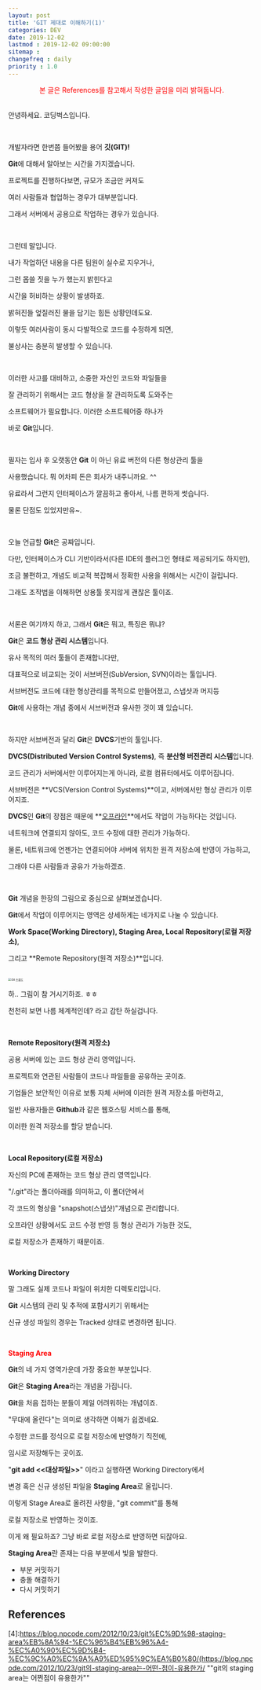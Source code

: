 ```yaml
---
layout: post
title: 'GIT 제대로 이해하기(1)'
categories: DEV
date: 2019-12-02
lastmod : 2019-12-02 09:00:00
sitemap :
changefreq : daily
priority : 1.0
---
```


<center><span style="color:red">본 글은 References를 참고해서 작성한 글임을 미리 밝혀둡니다.</span></center>
<br>

안녕하세요. 코딩벅스입니다. 

<br>

개발자라면 한번쯤 들어봤을 용어 **깃(GIT)!**

**Git**에 대해서 알아보는 시간을 가지겠습니다.

프로젝트를 진행하다보면, 규모가 조금만 커져도

여러 사람들과 협업하는 경우가 대부분입니다. 

그래서 서버에서 공용으로 작업하는 경우가 있습니다. 

<br>

그런데 말입니다.

내가 작업하던 내용을 다른 팀원이 실수로 지우거나, 

그런 몹쓸 짓을 누가 했는지 밝힌다고 

시간을 허비하는 상황이 발생하죠.

밝혀진들 엎질러진 물을 담기는 힘든 상황인데도요.  

이렇듯 여러사람이 동시 다발적으로 코드를 수정하게 되면,

불상사는 충분히 발생할 수 있습니다. 

<br>

이러한 사고를 대비하고, 소중한 자산인 코드와 파일들을

잘 관리하기 위해서는 코드 형상을 잘 관리하도록 도와주는 

소프트웨어가 필요합니다. 이러한 소프트웨어중 하나가 

바로 **Git**입니다. 

<br>

필자는 입사 후 오랫동안 **Git** 이 아닌 유료 버전의 다른 형상관리 툴을

사용했습니다. 뭐 어차피 돈은 회사가 내주니까요. ^^

유료라서 그런지 인터페이스가 깔끔하고 좋아서, 나름 편하게 썻습니다. 

물론 단점도 있었지만유~.

<br>

오늘 언급할 **Git**은 공짜입니다. 

다만, 인터페이스가 CLI 기반이라서(다른 IDE의 플러그인 형태로 제공되기도 하지만),

조금 불편하고, 개념도 비교적 복잡해서 정확한 사용을 위해서는 시간이 걸립니다. 

그래도 조작법을 이해하면 상용툴 못지않게 괜찮은 툴이죠.

<br>

서론은 여기까지 하고, 그래서 **Git**은 뭐고, 특징은 뭐냐?

**Git**은 **코드 형상 관리 시스템**입니다. 

유사 목적의 여러 툴들이 존재합니다만, 

대표적으로 비교되는 것이 서브버전(SubVersion, SVN)이라는 툴입니다. 

서브버전도 코드에 대한 형상관리를 목적으로 만들어졌고, 스냅샷과 머지등 

**Git**에 사용하는 개념 중에서 서브버전과 유사한 것이 꽤 있습니다. 

<br>

하지만 서브버전과 달리 **Git**은 **DVCS**기반의 툴입니다.

**DVCS(Distributed Version Control Systems)**, 즉 **분산형 버전관리 시스템**입니다. 

코드 관리가 서버에서만 이루어지는게 아니라, 로컬 컴퓨터에서도 이루어집니다. 

서브버전은 **VCS(Version Control Systems)**이고, 서버에서만 형상 관리가 이루어지죠. 

**DVCS**인 **Git**의 장점은 때문에 **<u>오프라인</u>**에서도 작업이 가능하다는 것입니다. 

네트워크에 연결되지 않아도, 코드 수정에 대한 관리가 가능하다. 

물론, 네트워크에 언젠가는 연결되어야 서버에 위치한 원격 저장소에 반영이 가능하고, 

그래야 다른 사람들과 공유가 가능하겠죠. 

<br>

**Git** 개념을 한장의 그림으로 중심으로 살펴보겠습니다.

**Git**에서 작업이 이루어지는 영역은 상세하게는 네가지로 나눌 수 있습니다. 

**Work Space(Working Directory), Staging Area, Local Repository(로컬 저장소)**, 

그리고 **Remote Repository(원격 저장소)**입니다. 

<br>

<img src="https://d33wubrfki0l68.cloudfront.net/9bad221b597d1ea977a7bb360f369d869dc905ac/9a6eb/img/git-operations.png" alt="Git 흐름도" style="zoom:40%;" />

<br>

하.. 그림이 참 거시기하죠. ㅎㅎ 

천천히 보면 나름 체계적인데? 라고 감탄 하실겁니다. 

<br>

**Remote Repository(원격 저장소)**

공용 서버에 있는 코드 형상 관리 영역입니다.

프로젝트와 연관된 사람들이 코드나 파일들을 공유하는 곳이죠. 

기업들은 보안적인 이유로 보통 자체 서버에 이러한 원격 저장소를 마련하고, 

일반 사용자들은 **Github**과 같은 웹호스팅 서비스를 통해, 

이러한 원격 저장소를 할당 받습니다.

<br>

**Local Repository(로컬 저장소)**

자신의 PC에 존재하는 코드 형상 관리 영역입니다. 

"/.git"라는 폴더아래를 의미하고, 이 폴더안에서

각 코드의 형상을 "snapshot(스냅샷)"개념으로 관리합니다. 

오프라인 상황에서도 코드 수정 반영 등 형상 관리가 가능한 것도, 

로컬 저장소가 존재하기 때문이죠. 

<br>

**Working Directory**

말 그래도 실제 코드나 파일이 위치한 디렉토리입니다. 

**Git** 시스템의 관리 및 추적에 포함시키기 위해서는 

신규 생성 파일의 경우는 Tracked 상태로 변경하면 됩니다. 

<br>

<span style="color:red;font-weight:bold">Staging Area</span>

**Git**의 네 가지 영역가운데 가장 중요한 부분입니다.  

**Git**은 **Staging Area**라는 개념을 가집니다. 

**Git**을 처음 접하는 분들이 제일 어려워하는 개념이죠. 

"무대에 올린다"는 의미로 생각하면 이해가 쉽겠네요. 

수정한 코드를 정식으로 로컬 저장소에 반영하기 직전에, 

임시로 저장해두는 곳이죠.

"**git add <<대상파일>>**" 이라고 실행하면 Working Directory에서 

변경 혹은 신규 생성된 파일을 **Staging Area**로 올립니다. 

이렇게 Stage Area로 올려진 사항을, "git commit"를 통해 

로컬 저장소로 반영하는 것이죠. 

이게 왜 필요하죠? 그냥 바로 로컬 저장소로 반영하면 되잖아요.

**Staging Area**란 존재는 다음 부분에서 빛을 발한다.

- 부분 커밋하기
- 충돌 해결하기
- 다시 커밋하기





## References

[1]: https://medium.com/@nsh235482/git-%EC%8B%A0%EC%9E%85%EA%B0%9C%EB%B0%9C%EC%9E%90%EC%9D%98-git-%EC%82%AC%EC%9A%A9%EA%B8%B0-1-%EA%B8%B0%EB%B3%B8-%EA%B5%AC%EC%A1%B0-%EC%9D%B4%ED%95%B4%ED%95%98%EA%B8%B0-728c64824ebe	"GIT 기본 구조 이해하기"

[2]: http://blog.outsider.ne.kr/865
[3]:https://dimdim.tistory.com/entry/GIT%EC%97%90-%EB%8C%80%ED%95%9C-%EB%82%B4%EC%9A%A9%EC%A0%95%EB%A6%AC-%EC%A0%95%EB%A6%AC%EC%A4%91(https://dimdim.tistory.com/entry/GIT에-대한-내용정리-정리중)

[4]:https://blog.npcode.com/2012/10/23/git%EC%9D%98-staging-area%EB%8A%94-%EC%96%B4%EB%96%A4-%EC%A0%90%EC%9D%B4-%EC%9C%A0%EC%9A%A9%ED%95%9C%EA%B0%80/(https://blog.npcode.com/2012/10/23/git의-staging-area는-어떤-점이-유용한가/	""git의 staging area는 어쩐점이 유용한가""